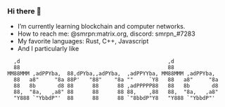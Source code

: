### Hi there 👋

<!--
**smrpn/smrpn** is a ✨ _special_ ✨ repository because its `README.md` (this file) appears on your GitHub profile.

Here are some ideas to get you started:

- 🔭 I’m currently working on ...
- 🌱 I’m currently learning ...
- 👯 I’m looking to collaborate on ...
- 🤔 I’m looking for help with ...
- 💬 Ask me about ...
- 📫 How to reach me: ...
- 😄 Pronouns: ...
- ⚡ Fun fact: ...
-->
<!-- 
![GitHub stats](https://github-readme-stats.vercel.app/api?username=smrpn&show_icons=true&theme=gruvbox&icon_color=fff&bg_color=30,e96443,904e95&title_color=fff&text_color=fff) -->

- I’m currently learning blockchain and computer networks.
- How to reach me: @smrpn:matrix.org, discord: smrpn_#7283
- My favorite languages: Rust, C++, Javascript
- And I particularly like 
```
  ,d                                               ,d                
  88                                               88                
MM88MMM ,adPPYba,  88,dPYba,,adPYba,  ,adPPYYba, MM88MMM ,adPPYba,   
  88   a8"     "8a 88P'   "88"    "8a ""     `Y8   88   a8"     "8a  
  88   8b       d8 88      88      88 ,adPPPPP88   88   8b       d8  
  88,  "8a,   ,a8" 88      88      88 88,    ,88   88,  "8a,   ,a8"  
  "Y888 `"YbbdP"'  88      88      88 `"8bbdP"Y8   "Y888 `"YbbdP"'   
```
                                                                     
                                                                     


